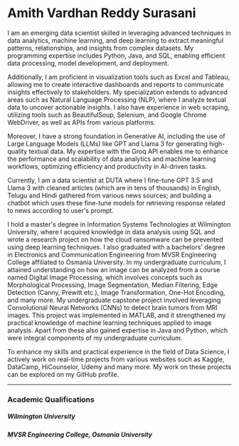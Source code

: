 # Amith Vardhan Reddy Surasani

I am an emerging data scientist skilled in leveraging advanced techniques in data analytics, machine learning, and deep learning to extract meaningful patterns, relationships, and insights from complex datasets. My programming expertise includes Python, Java, and SQL, enabling efficient data processing, model development, and deployment.

Additionally, I am proficient in visualization tools such as Excel and Tableau, allowing me to create interactive dashboards and reports to communicate insights effectively to stakeholders. My specialization extends to advanced areas such as Natural Language Processing (NLP), where I analyze textual data to uncover actionable insights. I also have experience in web scraping, utilizing tools such as BeautifulSoup, Selenium, and Google Chrome WebDriver, as well as APIs from various platforms.

Moreover, I have a strong foundation in Generative AI, including the use of Large Language Models (LLMs) like GPT and Llama 3 for generating high-quality textual data. My expertise with the Groq API enables me to enhance the performance and scalability of data analytics and machine learning workflows, optimizing efficiency and productivity in AI-driven tasks.

Currently, I am a data scientist at DUTA where I fine-tune GPT 3.5 and Llama 3 with cleaned articles (which are in tens of thousands) in English, Telugu and Hindi gathered from various news sources; and building a chatbot which uses these fine-tune models for retrieving response related to news according to user's prompt.

I hold a master's degree in Information Systems Technologies at Wilmington University, where I acquired knowledge in data analysis using SQL and wrote a research project on how the cloud ransomware can be prevented using deep learning techniques. I also graduated with a bachelors' degree in Electronics and Communication Engineering from MVSR Engineering College affiliated to Osmania University. In my undergraduate curriculum, I attained understanding on how an image can be analyzed from a course named Digital Image Processing, which involves concepts such as Morphological Processing, Image Segmentation, Median Filtering, Edge Detection (Canny, Prewitt etc.), Image Transformation, One-Hot Encoding, and many more. My undergraduate capstone project involved leveraging Convolutional Neural Networks (CNNs) to detect brain tumors from MRI images. This project was implemented in MATLAB, and it strengthened my practical knowledge of machine learning techniques applied to image analysis. Apart from these also gained expertise in Java and Python, which were integral components of my undergraduate curriculum.

To enhance my skills and practical experience in the field of Data Science, I actively work on real-time projects from various websites such as Kaggle, DataCamp, HiCounselor, Udemy and many more. My work on these projects can be explored on my GitHub profile.

------------------------------------------------------------------------------------------------------------------------------

### Academic Qualifications

##### Wilmington University

##### MVSR Engineering College, Osmania University